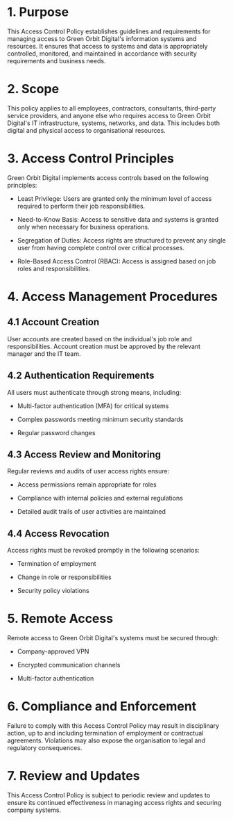<!-- Unsupported block type: table_of_contents -->

# 1. Purpose

This Access Control Policy establishes guidelines and requirements for managing access to Green Orbit Digital's information systems and resources. It ensures that access to systems and data is appropriately controlled, monitored, and maintained in accordance with security requirements and business needs.

# 2. Scope

This policy applies to all employees, contractors, consultants, third-party service providers, and anyone else who requires access to Green Orbit Digital's IT infrastructure, systems, networks, and data. This includes both digital and physical access to organisational resources.

# 3. Access Control Principles

Green Orbit Digital implements access controls based on the following principles:

- Least Privilege: Users are granted only the minimum level of access required to perform their job responsibilities.

- Need-to-Know Basis: Access to sensitive data and systems is granted only when necessary for business operations.

- Segregation of Duties: Access rights are structured to prevent any single user from having complete control over critical processes.

- Role-Based Access Control (RBAC): Access is assigned based on job roles and responsibilities.

# 4. Access Management Procedures

## 4.1 Account Creation

User accounts are created based on the individual's job role and responsibilities. Account creation must be approved by the relevant manager and the IT team.

## 4.2 Authentication Requirements

All users must authenticate through strong means, including:

- Multi-factor authentication (MFA) for critical systems

- Complex passwords meeting minimum security standards

- Regular password changes

## 4.3 Access Review and Monitoring

Regular reviews and audits of user access rights ensure:

- Access permissions remain appropriate for roles

- Compliance with internal policies and external regulations

- Detailed audit trails of user activities are maintained

## 4.4 Access Revocation

Access rights must be revoked promptly in the following scenarios:

- Termination of employment

- Change in role or responsibilities

- Security policy violations

# 5. Remote Access

Remote access to Green Orbit Digital's systems must be secured through:

- Company-approved VPN

- Encrypted communication channels

- Multi-factor authentication

# 6. Compliance and Enforcement

Failure to comply with this Access Control Policy may result in disciplinary action, up to and including termination of employment or contractual agreements. Violations may also expose the organisation to legal and regulatory consequences.

# 7. Review and Updates

This Access Control Policy is subject to periodic review and updates to ensure its continued effectiveness in managing access rights and securing company systems.